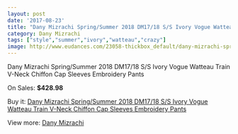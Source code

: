 ```yaml
---
layout: post
date: '2017-08-23'
title: "Dany Mizrachi Spring/Summer 2018 DM17/18 S/S Ivory Vogue Watteau Train V-Neck Chiffon Cap Sleeves Embroidery Pants"
category: Dany Mizrachi
tags: ["style","summer","ivory","watteau","crazy"]
image: http://www.eudances.com/23058-thickbox_default/dany-mizrachi-spring-summer-2018-dm17-18-s-s-ivory-vogue-watteau-train-v-neck-chiffon-cap-sleeves-embroidery-pants.jpg
---
```

Dany Mizrachi Spring/Summer 2018 DM17/18 S/S Ivory Vogue Watteau Train V-Neck Chiffon Cap Sleeves Embroidery Pants

On Sales: **$428.98**
<a href="https://www.eudances.com/en/dany-mizrachi/7376-dany-mizrachi-spring-summer-2018-dm17-18-s-s-ivory-vogue-watteau-train-v-neck-chiffon-cap-sleeves-embroidery-pants.html"><amp-img layout="responsive" width="600" height="600" src="//www.eudances.com/23058-thickbox_default/dany-mizrachi-spring-summer-2018-dm17-18-s-s-ivory-vogue-watteau-train-v-neck-chiffon-cap-sleeves-embroidery-pants.jpg" alt="Dany Mizrachi Spring/Summer 2018 DM17/18 S/S Ivory Vogue Watteau Train V-Neck Chiffon Cap Sleeves Embroidery Pants 0" /></a>
<a href="https://www.eudances.com/en/dany-mizrachi/7376-dany-mizrachi-spring-summer-2018-dm17-18-s-s-ivory-vogue-watteau-train-v-neck-chiffon-cap-sleeves-embroidery-pants.html"><amp-img layout="responsive" width="600" height="600" src="//www.eudances.com/23061-thickbox_default/dany-mizrachi-spring-summer-2018-dm17-18-s-s-ivory-vogue-watteau-train-v-neck-chiffon-cap-sleeves-embroidery-pants.jpg" alt="Dany Mizrachi Spring/Summer 2018 DM17/18 S/S Ivory Vogue Watteau Train V-Neck Chiffon Cap Sleeves Embroidery Pants 1" /></a>
<a href="https://www.eudances.com/en/dany-mizrachi/7376-dany-mizrachi-spring-summer-2018-dm17-18-s-s-ivory-vogue-watteau-train-v-neck-chiffon-cap-sleeves-embroidery-pants.html"><amp-img layout="responsive" width="600" height="600" src="//www.eudances.com/23060-thickbox_default/dany-mizrachi-spring-summer-2018-dm17-18-s-s-ivory-vogue-watteau-train-v-neck-chiffon-cap-sleeves-embroidery-pants.jpg" alt="Dany Mizrachi Spring/Summer 2018 DM17/18 S/S Ivory Vogue Watteau Train V-Neck Chiffon Cap Sleeves Embroidery Pants 2" /></a>
<a href="https://www.eudances.com/en/dany-mizrachi/7376-dany-mizrachi-spring-summer-2018-dm17-18-s-s-ivory-vogue-watteau-train-v-neck-chiffon-cap-sleeves-embroidery-pants.html"><amp-img layout="responsive" width="600" height="600" src="//www.eudances.com/23059-thickbox_default/dany-mizrachi-spring-summer-2018-dm17-18-s-s-ivory-vogue-watteau-train-v-neck-chiffon-cap-sleeves-embroidery-pants.jpg" alt="Dany Mizrachi Spring/Summer 2018 DM17/18 S/S Ivory Vogue Watteau Train V-Neck Chiffon Cap Sleeves Embroidery Pants 3" /></a>

Buy it: [Dany Mizrachi Spring/Summer 2018 DM17/18 S/S Ivory Vogue Watteau Train V-Neck Chiffon Cap Sleeves Embroidery Pants](https://www.eudances.com/en/dany-mizrachi/7376-dany-mizrachi-spring-summer-2018-dm17-18-s-s-ivory-vogue-watteau-train-v-neck-chiffon-cap-sleeves-embroidery-pants.html "Dany Mizrachi Spring/Summer 2018 DM17/18 S/S Ivory Vogue Watteau Train V-Neck Chiffon Cap Sleeves Embroidery Pants")

View more: [Dany Mizrachi](https://www.eudances.com/en/111-dany-mizrachi "Dany Mizrachi")